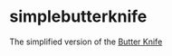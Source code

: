 # simplebutterknife
The simplified version of the [Butter Knife](https://github.com/JakeWharton/butterknife)
